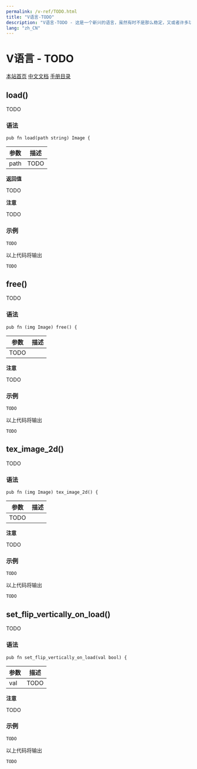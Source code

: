 ```yaml
---
permalink: /v-ref/TODO.html
title: "V语言-TODO"
description: "V语言-TODO - 这是一个新兴的语言，虽然有时不是那么稳定，又或者许多功能还在实现途中，但是你不得不相信开源社区的强大！它来了，它改变着！ —— V lang"
lang: "zh_CN"
---
```

# V语言 - TODO

[本站首页](/)
[中文文档](/docs.html)
[手册目录](/menu/v.html)

## load()

TODO

### 语法

```
pub fn load(path string) Image {
```

参数|描述
---|---
path|TODO

**返回值**

TODO

**注意**

TODO

### 示例

```
TODO
```

以上代码将输出

```
TODO
```

## free()

TODO

### 语法

```
pub fn (img Image) free() {
```

参数|描述
---|---
 |TODO

**注意**

TODO

### 示例

```
TODO
```

以上代码将输出

```
TODO
```

## tex_image_2d()

TODO

### 语法

```
pub fn (img Image) tex_image_2d() {
```

参数|描述
---|---
 |TODO

**注意**

TODO

### 示例

```
TODO
```

以上代码将输出

```
TODO
```

## set_flip_vertically_on_load()

TODO

### 语法

```
pub fn set_flip_vertically_on_load(val bool) {
```

参数|描述
---|---
val|TODO

**注意**

TODO

### 示例

```
TODO
```

以上代码将输出

```
TODO
```
<script src="/script.js"></script>